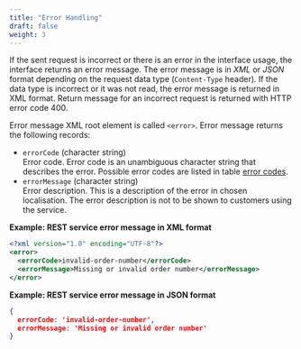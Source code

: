 ```yaml
---
title: "Error Handling"
draft: false
weight: 3
---
```


If the sent request is incorrect or there is an error in the interface usage, the interface returns an error message. The error message is in _XML_ or _JSON_ format depending on the request data type (`Content-Type` header). If the data type is incorrect or it was not read, the error message is returned in XML format. Return message for an incorrect request is returned with HTTP error code 400.

Error message XML root element is called `<error>`. Error message returns the following records:

- `errorCode` (character string) \
  Error code. Error code is an unambiguous character string that describes the error. Possible error codes are listed in table [error codes](error-codes.md).
- `errorMessage` (character string) \
  Error description. This is a description of the error in chosen localisation. The error description is not to be shown to customers using the service.

**Example: REST service error message in XML format**

```xml
<?xml version="1.0" encoding="UTF-8"?>
<error>
  <errorCode>invalid-order-number</errorCode>
  <errorMessage>Missing or invalid order number</errorMessage>
</error>
```

**Example: REST service error message in JSON format**

```json
{
  errorCode: 'invalid-order-number',
  errorMessage: 'Missing or invalid order number'
}
```
